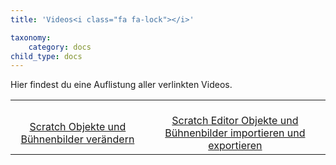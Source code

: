 ```yaml
---
title: 'Videos<i class="fa fa-lock"></i>'

taxonomy:
    category: docs
child_type: docs
---
```

Hier findest du eine Auflistung aller verlinkten Videos.

|  |  |
| :-: | :-: |
|[<i class="fa fa-play fa-3x"></i><br/>Scratch Objekte und Bühnenbilder verändern](https://www.youtube.com/watch?v=QPpdVqZDMMM)|[<i class="fa fa-play fa-3x"></i><br/>Scratch Editor Objekte und Bühnenbilder importieren und exportieren](https://www.youtube.com/watch?v=HLNveHrQtDA)|
